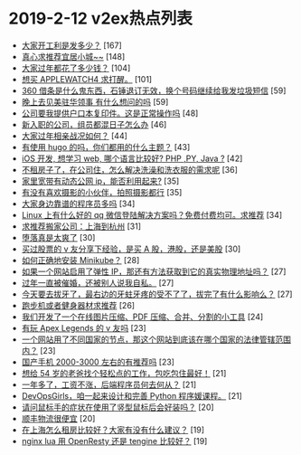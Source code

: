 # 2019-2-12 v2ex热点列表

+ [大家开工利是发多少？](https://www.v2ex.com/t/534120#reply167) [167]
+ [真心求推荐宜居小城~~](https://www.v2ex.com/t/534313#reply148) [148]
+ [大家过年都花了多少钱？](https://www.v2ex.com/t/534090#reply104) [104]
+ [想买 APPLEWATCH4 求打醒。](https://www.v2ex.com/t/534161#reply101) [101]
+ [360 借条是什么鬼东西，石锤退订无效，换个号码继续给我发垃圾短信](https://www.v2ex.com/t/534101#reply59) [59]
+ [晚上去见美驻华领事 有什么想问的吗](https://www.v2ex.com/t/534256#reply59) [59]
+ [公司要我提供户口本复印件。这是正常操作吗](https://www.v2ex.com/t/534121#reply48) [48]
+ [新入职的公司，组员都混日子怎么办](https://www.v2ex.com/t/534142#reply46) [46]
+ [大家过年相亲战况如何？](https://www.v2ex.com/t/534198#reply44) [44]
+ [有使用 hugo 的吗，你们都用的什么主题？](https://www.v2ex.com/t/534208#reply43) [43]
+ [iOS 开发, 想学习 web, 哪个语言比较好? PHP ,PY, Java ?](https://www.v2ex.com/t/534154#reply42) [42]
+ [不租房子了，在公司住，怎么解决洗澡和洗衣服的需求呢](https://www.v2ex.com/t/534274#reply36) [36]
+ [家里宽带有动态公网 ip，能否利用起来?](https://www.v2ex.com/t/534228#reply35) [35]
+ [有没有喜欢摄影的小伙伴，拍照摄影都行](https://www.v2ex.com/t/534261#reply35) [35]
+ [大家身边靠谱的程序员多吗](https://www.v2ex.com/t/534118#reply34) [34]
+ [Linux 上有什么好的 qq 微信登陆解决方案吗？免费付费均可。求推荐](https://www.v2ex.com/t/534165#reply34) [34]
+ [求推荐搬家公司：上海到杭州](https://www.v2ex.com/t/534112#reply31) [31]
+ [堕落真是太爽了](https://www.v2ex.com/t/534315#reply30) [30]
+ [买过股票的 v 友分享下经验，是买 A 股，港股，还是美股](https://www.v2ex.com/t/534195#reply30) [30]
+ [如何正确地安装 Minikube？](https://www.v2ex.com/t/534100#reply28) [28]
+ [如果一个网站启用了弹性 IP，那还有方法获取到它的真实物理地址吗？](https://www.v2ex.com/t/534306#reply27) [27]
+ [过年一直被催婚，还被别人说我自私。](https://www.v2ex.com/t/534317#reply27) [27]
+ [今天要去拔牙了，最右边的牙蛀牙疼的受不了了，拔完了有什么影响么？](https://www.v2ex.com/t/534132#reply27) [27]
+ [跑步机或者健身器材求推荐](https://www.v2ex.com/t/534099#reply26) [26]
+ [我们开发了一个在线图片压缩、PDF 压缩、合并、分割的小工具](https://www.v2ex.com/t/534216#reply24) [24]
+ [有玩 Apex Legends 的 v 友吗](https://www.v2ex.com/t/534155#reply23) [23]
+ [一个网站用了不同国家的节点，那这个网站到底该在哪个国家的法律管辖范围内？](https://www.v2ex.com/t/534162#reply23) [23]
+ [国产手机 2000-3000 左右的有推荐吗](https://www.v2ex.com/t/534187#reply23) [23]
+ [想给 54 岁的老爸找个轻松点的工作，包吃包住最好！](https://www.v2ex.com/t/534289#reply21) [21]
+ [一年多了，工资不涨，后端程序员何去何从？](https://www.v2ex.com/t/534203#reply21) [21]
+ [DevOpsGirls，咱一起来设计和完善 Python 程序媛课程。](https://www.v2ex.com/t/534240#reply21) [21]
+ [请问鼠标手的症状在使用了竖型鼠标后会好装吗？](https://www.v2ex.com/t/534143#reply20) [20]
+ [顺丰物流很便宜](https://www.v2ex.com/t/534229#reply20) [20]
+ [在上海怎么租房比较好？大家有没有什么建议？](https://www.v2ex.com/t/534093#reply19) [19]
+ [nginx lua 用 OpenResty 还是 tengine 比较好？](https://www.v2ex.com/t/534096#reply19) [19]
